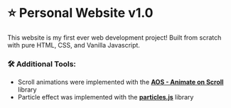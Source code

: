 # ⭐ Personal Website v1.0
This website is my first ever web development project! Built from scratch with pure HTML, CSS, and Vanilla Javascript.

### 🛠️ Additional Tools:
- Scroll animations were implemented with the **[AOS - Animate on Scroll](https://github.com/michalsnik/aos)** library
- Particle effect was implemented with the **[particles.js](https://github.com/VincentGarreau/particles.js/particles.js)** library





